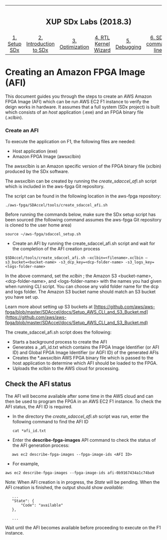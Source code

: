 <table style="width:100%">
  <tr>
    <th width="100%" colspan=6><h2>XUP SDx Labs (2018.3)</h2></th>
  </tr>
  <tr>
    <td align="center"><a href="setup_sdx.md">1. Setup SDx</a></td>
    <td align="center"><a href="sdx_introduction.md">2. Introduction to SDx</a></td>
    <td align="center"><a href="Optimization_lab.md">3. Optimization</a></td>
    <td align="center"><a href="rtl_kernel_wizard_lab.md">4. RTL Kernel Wizard</a></td>
    <td align="center"><a href="debug_lab.md">5. Debugging</a></td>
    <td align="center"><a href="sources/helloworld_ocl/command_line.ipynb">6. SDx command line</a></td>
  </tr>
</table>

# Creating an Amazon FPGA Image (AFI)

This document guides you through the steps to create an AWS Amazon FPGA Image (AFI) which can be run AWS EC2 F1 instance to verify the deign works in hardware. It assumes that a full system (SDx project) is built which consists of an *host* application (.exe) and an FPGA binary file (.xclbin). 

### Create an AFI

To execute the application on F1, the following files are needed:

- Host application (exe)
- Amazon FPGA Image (awsxclbin)

The awsxclbin is an Amazon specific version of the FPGA binary file (xclbin) produced by the SDx software.

The awsxclbin can be created by running the *create\_sdaccel\_afi.sh* script which is included in the aws-fpga Git repository. 

The script can be found in the following location in the aws-fpga repository:

```
./aws-fpga/SDAccel/tools/create_sdaccel_afi.sh
```

Before running the commands below, make sure the SDx setup script has been sourced (the following command assumes the aws-fpga Git repository is cloned to the user home area)

```
source ~/aws-fpga/sdaccel_setup.sh
```

* Create an AFI by running the create\_sdaccel\_afi.sh script and wait for the completion of the AFI creation process

```
$SDAccel/tools/create_sdaccel_afi.sh –xclbin=<filename>.xclbin –s3_bucket=<bucket-name> -s3_dcp_key=<dcp-folder-name> -s3_logs_key=<logs-folder-name>
```
In the above command, set the *xclbin* <filename>; the Amazon S3 &lt;bucket-name&gt;, &lt;dcp-folder-name&gt;, and &lt;logs-folder-name&gt; with the names you had given when running CLI script.  You can choose any valid folder name for the dcp and logs folder. The Amazon S3 bucket name should match an S3 bucket you have set up. 

Learn more about setting up S3 buckets at [https://github.com/aws/aws-fpga/blob/master/SDAccel/docs/Setup_AWS_CLI_and_S3_Bucket.md](https://github.com/aws/aws-fpga/blob/master/SDAccel/docs/Setup_AWS_CLI_and_S3_Bucket.md)  

The create\_sdaccel\_afi.sh script does the following:

- Starts a background process to create the AFI
- Generates a \_afi\_id.txt which contains the FPGA Image Identifier (or AFI ID) and Global FPGA Image Identifier (or AGFI ID) of the generated AFIs
- Creates the \*.awsxclbin AWS FPGA binary file which is passed to the host application to determine which AFI should be loaded to the FPGA.
- Uploads the xclbin to the AWS cloud for processing.
## Check the AFI status

The AFI will become available after some time in the AWS cloud and can then be used to program the FPGA in an AWS EC2 F1 instance. To check the AFI status, the AFI ID is required. 

- In the directory the *create_sdaccel_afi.sh* script was run, enter the following command to find the AFI ID  
   
   ```
   cat *afi_id.txt
   ```
* Enter the **describe-fpga-images** API command to check the status of the AFI generation process:

```
   aws ec2 describe-fpga-images --fpga-image-ids <AFI ID>
```
* For example, 

```
aws ec2 describe-fpga-images --fpga-image-ids afi-0b9167434a1c74ba9
```

Note: When AFI creation is in progress, the *State* will be pending. When the AFI creation is finished, the output should show *available*:

```
   ...
   "State": {
       "Code": "available"
   },
   
   ...
```

Wait until the AFI becomes available before proceeding to execute on the F1 instance.

